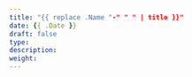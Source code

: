 ```yaml
---
title: "{{ replace .Name "-" " " | title }}"
date: {{ .Date }}
draft: false
type: 
description:
weight:
---
```

